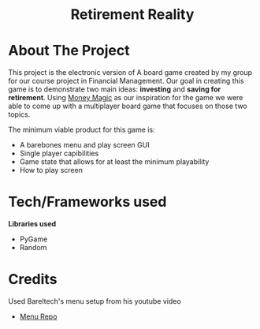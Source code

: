 <h1 align="center">Retirement Reality</h1>

# About The Project
This project is the electronic version of A board game created by my group for our course project in Financial Management. Our goal in creating this game is to 
demonstrate two main ideas: **investing** and **saving for retirement**. Using [Money Magic](https://playmoneymagic.com/) as our inspiration for the game we
were able to come up with a multiplayer board game that focuses on those two topics.

The minimum viable product for this game is:
- A barebones menu and play screen GUI 
- Single player capibilities
- Game state that allows for at least the minimum playability
- How to play screen

# Tech/Frameworks used
**Libraries used**
- PyGame
- Random

# Credits
Used Bareltech's menu setup from his youtube video 
- [Menu Repo](https://github.com/baraltech/Menu-System-PyGame)
